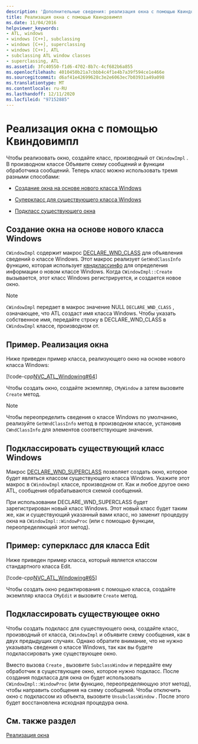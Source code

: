 ```yaml
---
description: 'Дополнительные сведения: реализация окна с помощью Квиндовимпл'
title: Реализация окна с помощью Квиндовимпл
ms.date: 11/04/2016
helpviewer_keywords:
- ATL, windows
- windows [C++], subclassing
- windows [C++], superclassing
- windows [C++], ATL
- subclassing ATL window classes
- superclassing, ATL
ms.assetid: 3fc40550-f1d6-4702-8b7c-4cf682b6a855
ms.openlocfilehash: 4010450b21a7cbbb4c4f1e4b7a39f594ce1e466e
ms.sourcegitcommit: d6af41e42699628c3e2e6063ec7b03931a49a098
ms.translationtype: MT
ms.contentlocale: ru-RU
ms.lasthandoff: 12/11/2020
ms.locfileid: "97152885"
---
```

# <a name="implementing-a-window-with-cwindowimpl"></a>Реализация окна с помощью Квиндовимпл

Чтобы реализовать окно, создайте класс, производный от `CWindowImpl` . В производном классе Объявите схему сообщений и функции обработчика сообщений. Теперь класс можно использовать тремя разными способами:

- [Создание окна на основе нового класса Windows](#_atl_creating_a_window_based_on_a_new_windows_class)

- [Суперкласс для существующего класса Windows](#_atl_superclassing_an_existing_windows_class)

- [Подкласс существующего окна](#_atl_subclassing_an_existing_window)

## <a name="creating-a-window-based-on-a-new-windows-class"></a><a name="_atl_creating_a_window_based_on_a_new_windows_class"></a> Создание окна на основе нового класса Windows

`CWindowImpl` содержит макрос [DECLARE_WND_CLASS](reference/window-class-macros.md#declare_wnd_class) для объявления сведений о классе Windows. Этот макрос реализует `GetWndClassInfo` функцию, которая использует [квндклассинфо](../atl/reference/cwndclassinfo-class.md) для определения информации о новом классе Windows. Когда `CWindowImpl::Create` вызывается, этот класс Windows регистрируется, и создается новое окно.

> [!NOTE]
> `CWindowImpl` передает в макрос значение NULL `DECLARE_WND_CLASS` , означающее, что ATL создаст имя класса Windows. Чтобы указать собственное имя, передайте строку в DECLARE_WND_CLASS в `CWindowImpl` классе, производном от.

## <a name="example-implement-a-window"></a>Пример. Реализация окна

Ниже приведен пример класса, реализующего окно на основе нового класса Windows:

[!code-cpp[NVC_ATL_Windowing#64](../atl/codesnippet/cpp/implementing-a-window-with-cwindowimpl_1.h)]

Чтобы создать окно, создайте экземпляр, `CMyWindow` а затем вызовите `Create` метод.

> [!NOTE]
> Чтобы переопределить сведения о классе Windows по умолчанию, реализуйте `GetWndClassInfo` метод в производном классе, установив `CWndClassInfo` для элементов соответствующие значения.

## <a name="superclassing-an-existing-windows-class"></a><a name="_atl_superclassing_an_existing_windows_class"></a> Подклассировать существующий класс Windows

Макрос [DECLARE_WND_SUPERCLASS](reference/window-class-macros.md#declare_wnd_superclass) позволяет создать окно, которое будет являться классом существующего класса Windows. Укажите этот макрос в `CWindowImpl` классе, производном от. Как и любое другое окно ATL, сообщения обрабатываются схемой сообщений.

При использовании DECLARE_WND_SUPERCLASS будет зарегистрирован новый класс Windows. Этот новый класс будет таким же, как и существующий указанный вами класс, но заменит процедуру окна на `CWindowImpl::WindowProc` (или с помощью функции, переопределяющей этот метод).

## <a name="example-superclass-the-edit-class"></a>Пример: суперкласс для класса Edit

Ниже приведен пример класса, который является классом стандартного класса Edit.

[!code-cpp[NVC_ATL_Windowing#65](../atl/codesnippet/cpp/implementing-a-window-with-cwindowimpl_2.h)]

Чтобы создать окно редактирования с помощью класса, создайте экземпляр класса `CMyEdit` и вызовите `Create` метод.

## <a name="subclassing-an-existing-window"></a><a name="_atl_subclassing_an_existing_window"></a> Подклассировать существующее окно

Чтобы создать подкласс для существующего окна, создайте класс, производный от класса, `CWindowImpl` и объявите схему сообщения, как в двух предыдущих случаях. Однако обратите внимание, что не нужно указывать сведения о классе Windows, так как вы будете подклассировать уже существующее окно.

Вместо вызова `Create` , вызовите `SubclassWindow` и передайте ему обработчик в существующее окно, которое нужно подкласс. После создания подкласса для окна он будет использовать `CWindowImpl::WindowProc` (или функцию, переопределяющую этот метод), чтобы направить сообщения на схему сообщений. Чтобы отключить окно с подклассом из объекта, вызовите `UnsubclassWindow` . После этого будет восстановлена исходная процедура окна.

## <a name="see-also"></a>См. также раздел

[Реализация окна](../atl/implementing-a-window.md)
